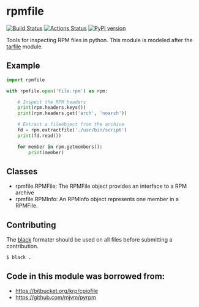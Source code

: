 # rpmfile

[![Build Status](https://travis-ci.org/srossross/rpmfile.svg?branch=master)](https://travis-ci.org/srossross/rpmfile)
[![Actions Status](https://github.com/srossross/rpmfile/workflows/Tests/badge.svg?branch=master&event=push)](https://github.com/srossross/rpmfile/actions)
[![PyPI version](https://img.shields.io/pypi/v/rpmfile.svg)](https://pypi.org/project/rpmfile)

Tools for inspecting RPM files in python. This module is modeled after the
[tarfile](https://docs.python.org/3/library/tarfile.html) module.

## Example

```python
import rpmfile

with rpmfile.open('file.rpm') as rpm:

    # Inspect the RPM headers
    print(rpm.headers.keys())
    print(rpm.headers.get('arch', 'noarch'))

    # Extract a fileobject from the archive
    fd = rpm.extractfile('./usr/bin/script')
    print(fd.read())

    for member in rpm.getmembers():
        print(member)
```


## Classes

* rpmfile.RPMFile: The RPMFile object provides an interface to a RPM archive
* rpmfile.RPMInfo: An RPMInfo object represents one member in a RPMFile.

## Contributing

The [black](https://github.com/psf/black) formater should be used on all files
before submitting a contribution.

```console
$ black .
```

## Code in this module was borrowed from:

* https://bitbucket.org/krp/cpiofile
* https://github.com/mjvm/pyrpm
